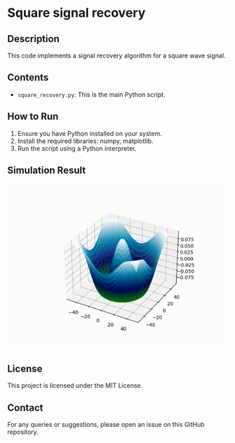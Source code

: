 # Square signal recovery

## Description
This code implements a signal recovery algorithm for a square wave signal.

## Contents
- `square_recovery.py`: This is the main Python script.

## How to Run
1. Ensure you have Python installed on your system.
2. Install the required libraries: numpy, matplotlib.
3. Run the script using a Python interpreter.

## Simulation Result
![Wave Simulation](https://github.com/RaymonDev/Gerstner-Wave-Simulation-Python/blob/main/wave.gif)

## License
This project is licensed under the MIT License.

## Contact
For any queries or suggestions, please open an issue on this GitHub repository.
